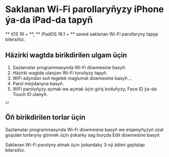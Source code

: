 # Saklanan Wi-Fi parollaryňyzy iPhone ýa-da iPad-da tapyň

** iOS 16 + **, ** iPadOS 16.1 + ** saved saklanan Wi-Fi parollaryny tapyp bilersiňiz.

## Häzirki wagtda birikdirilen ulgam üçin

1. Sazlamalar programmasynda Wi-Fi düwmesine basyň.
2. Häzirki wagtda ulanýan Wi-Fi toruňyzy tapyň.
3. WiFi adyndan soň tegelek maglumat düwmesine basyň <img src="https://support.apple.com/library/content/dam/edam/applecare/images/en_US/iOS/ios-16-info-circle-blue-hollow.png" alt="img" style="zoom:25%;" />
4. Parol meýdanyna basyň.
5. WiFi parolyňyzy açmak we açmak üçin giriş koduňyzy, Face ID ýa-da Touch ID ulanyň.

<img src="https://support.apple.com/library/content/dam/edam/applecare/images/en_US/iOS/ios-16-iphone-14-pro-wifi-name-more-info-password-on-tap.png" alt="P" style="zoom:50%;" />



## Öň birikdirilen torlar üçin

Sazlamalar programmasynda Wi-Fi düwmesine basyň we enjamyňyzyň ozal goşulan torlaryny görmek üçin ýokarky sag burçda Edit düwmesine basyň.

Saklanan Wi-Fi parolyny almak üçin ýokardaky 3-nji ädimi gaýtalap bilersiňiz.







